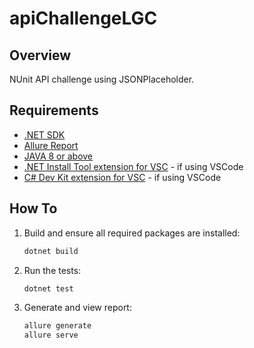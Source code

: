 # apiChallengeLGC

## Overview
NUnit API challenge using JSONPlaceholder.

## Requirements
- [.NET SDK](https://dotnet.microsoft.com/download)
- [Allure Report](https://allurereport.org/docs/install/)
- [JAVA 8 or above](https://www.java.com/en/)
- [.NET Install Tool extension for VSC](https://marketplace.visualstudio.com/items?itemName=ms-dotnettools.vscode-dotnet-runtime) - if using VSCode
- [C# Dev Kit extension for VSC](https://marketplace.visualstudio.com/items?itemName=ms-dotnettools.csdevkit) - if using VSCode


## How To
1. Build and ensure all required packages are installed:
    ```sh
    dotnet build
    ```

1. Run the tests:
    ```sh
    dotnet test
    ```

1. Generate and view report:
    ```sh
    allure generate
    allure serve
    ```

